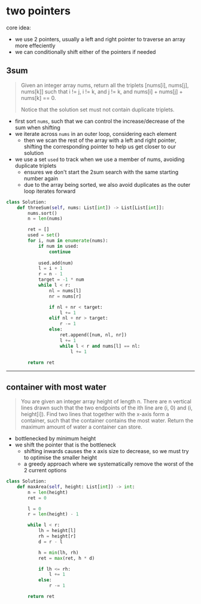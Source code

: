 # two pointers

core idea:

- we use 2 pointers, usually a left and right pointer to traverse an array more effeciently
- we can conditionally shift either of the pointers if needed

## 3sum

> Given an integer array nums, return all the triplets \[nums\[i\], nums\[j\], nums\[k\]\] such that i != j, i != k, and j != k, and nums\[i\] + nums\[j\] + nums\[k\] == 0.
>
> Notice that the solution set must not contain duplicate triplets.

- first sort `nums`, such that we can control the increase/decrease of the sum when shifting
- we iterate across `nums` in an outer loop, considering each element
    - then we scan the rest of the array with a left and right pointer, shifting the corresponding pointer to help us get closer to our solution
- we use a set `used` to track when we use a member of nums, avoiding duplicate triplets
    - ensures we don't start the 2sum search with the same starting number again
    - due to the array being sorted, we also avoid duplicates as the outer loop iterates forward

```python
class Solution:
    def threeSum(self, nums: List[int]) -> List[List[int]]:
        nums.sort()
        n = len(nums)

        ret = []
        used = set()
        for i, num in enumerate(nums):
            if num in used:
                continue
            
            used.add(num)
            l = i + 1
            r = n - 1
            target = -1 * num
            while l < r:
                nl = nums[l]
                nr = nums[r]

                if nl + nr < target:
                    l += 1
                elif nl + nr > target:
                    r -= 1
                else:
                    ret.append([num, nl, nr])
                    l += 1
                    while l < r and nums[l] == nl:
                        l += 1
        
        return ret
```

---

## container with most water

> You are given an integer array height of length n. There are n vertical lines drawn such that the two endpoints of the ith line are (i, 0) and (i, height\[i\]).
> Find two lines that together with the x-axis form a container, such that the container contains the most water.
> Return the maximum amount of water a container can store.

- bottlenecked by minimum height
- we shift the pointer that is the bottleneck
    - shifting inwards causes the x axis size to decrease, so we must try to optimise the smaller height
    - a greedy approach where we systematically remove the worst of the 2 current options

```python
class Solution:
    def maxArea(self, height: List[int]) -> int:
        n = len(height)
        ret = 0

        l = 0
        r = len(height) - 1

        while l < r:
            lh = height[l]
            rh = height[r]
            d = r - l

            h = min(lh, rh)
            ret = max(ret, h * d)

            if lh <= rh:
                l += 1
            else:
                r -= 1

        return ret
```
